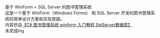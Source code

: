 基于 WinForm + SQL Server 的图书管理系统<br>
这是一个基于 WinForm（Windows Forms） 和 SQL Server 开发的图书管理系统的简单设计方案和实现思路。<br>
内容仿自[【C# 图书管理系统 winform 入门教程 SqlServer数据库】](https://www.bilibili.com/video/BV14p4y1S7yk/?p=6&share_source=copy_web&vd_source=2be52822e685cada1d8df6d42afe6a8c)<br>
未完成ing<br>
